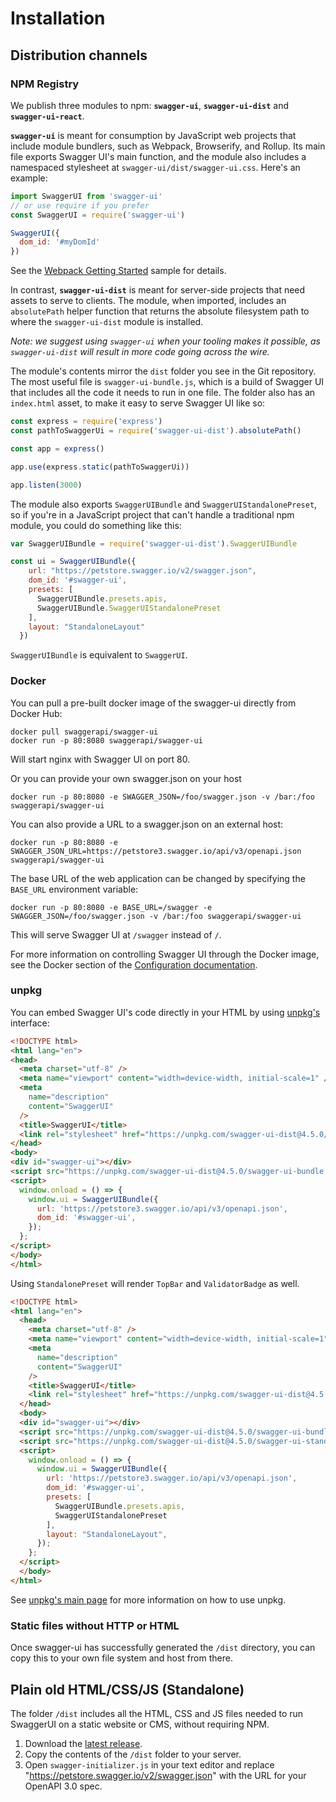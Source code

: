 # Installation

## Distribution channels

### NPM Registry

We publish three modules to npm: **`swagger-ui`**, **`swagger-ui-dist`** and **`swagger-ui-react`**.

**`swagger-ui`** is meant for consumption by JavaScript web projects that include module bundlers,
such as Webpack, Browserify, and Rollup. Its main file exports Swagger UI's main function,
and the module also includes a namespaced stylesheet at `swagger-ui/dist/swagger-ui.css`. Here's an example:

```javascript
import SwaggerUI from 'swagger-ui'
// or use require if you prefer
const SwaggerUI = require('swagger-ui')

SwaggerUI({
  dom_id: '#myDomId'
})
```

See the [Webpack Getting Started](../samples/webpack-getting-started) sample for details.

In contrast, **`swagger-ui-dist`** is meant for server-side projects that need assets to serve to clients. The module, when imported, includes an `absolutePath` helper function that returns the absolute filesystem path to where the `swagger-ui-dist` module is installed.

_Note: we suggest using `swagger-ui` when your tooling makes it possible, as `swagger-ui-dist`
will result in more code going across the wire._

The module's contents mirror the `dist` folder you see in the Git repository. The most useful file is `swagger-ui-bundle.js`, which is a build of Swagger UI that includes all the code it needs to run in one file. The folder also has an `index.html` asset, to make it easy to serve Swagger UI like so:

```javascript
const express = require('express')
const pathToSwaggerUi = require('swagger-ui-dist').absolutePath()

const app = express()

app.use(express.static(pathToSwaggerUi))

app.listen(3000)
```

The module also exports `SwaggerUIBundle` and `SwaggerUIStandalonePreset`, so
if you're in a JavaScript project that can't handle a traditional npm module,
you could do something like this:

```js
var SwaggerUIBundle = require('swagger-ui-dist').SwaggerUIBundle

const ui = SwaggerUIBundle({
    url: "https://petstore.swagger.io/v2/swagger.json",
    dom_id: '#swagger-ui',
    presets: [
      SwaggerUIBundle.presets.apis,
      SwaggerUIBundle.SwaggerUIStandalonePreset
    ],
    layout: "StandaloneLayout"
  })
```

`SwaggerUIBundle` is equivalent to `SwaggerUI`.

### Docker

You can pull a pre-built docker image of the swagger-ui directly from Docker Hub:

```
docker pull swaggerapi/swagger-ui
docker run -p 80:8080 swaggerapi/swagger-ui
```

Will start nginx with Swagger UI on port 80.

Or you can provide your own swagger.json on your host

```
docker run -p 80:8080 -e SWAGGER_JSON=/foo/swagger.json -v /bar:/foo swaggerapi/swagger-ui
```

You can also provide a URL to a swagger.json on an external host:

```
docker run -p 80:8080 -e SWAGGER_JSON_URL=https://petstore3.swagger.io/api/v3/openapi.json swaggerapi/swagger-ui
```

The base URL of the web application can be changed by specifying the `BASE_URL` environment variable:

```
docker run -p 80:8080 -e BASE_URL=/swagger -e SWAGGER_JSON=/foo/swagger.json -v /bar:/foo swaggerapi/swagger-ui
```

This will serve Swagger UI at `/swagger` instead of `/`.

For more information on controlling Swagger UI through the Docker image, see the Docker section of the [Configuration documentation](configuration.md#docker).

### unpkg 

You can embed Swagger UI's code directly in your HTML by using [unpkg's](https://unpkg.com/) interface:

```html
<!DOCTYPE html>
<html lang="en">
<head>
  <meta charset="utf-8" />
  <meta name="viewport" content="width=device-width, initial-scale=1" />
  <meta
    name="description"
    content="SwaggerUI"
  />
  <title>SwaggerUI</title>
  <link rel="stylesheet" href="https://unpkg.com/swagger-ui-dist@4.5.0/swagger-ui.css" />
</head>
<body>
<div id="swagger-ui"></div>
<script src="https://unpkg.com/swagger-ui-dist@4.5.0/swagger-ui-bundle.js" crossorigin></script>
<script>
  window.onload = () => {
    window.ui = SwaggerUIBundle({
      url: 'https://petstore3.swagger.io/api/v3/openapi.json',
      dom_id: '#swagger-ui',
    });
  };
</script>
</body>
</html>
```

Using `StandalonePreset` will render `TopBar` and `ValidatorBadge` as well.

```html
<!DOCTYPE html>
<html lang="en">
  <head>
    <meta charset="utf-8" />
    <meta name="viewport" content="width=device-width, initial-scale=1" />
    <meta
      name="description"
      content="SwaggerUI"
    />
    <title>SwaggerUI</title>
    <link rel="stylesheet" href="https://unpkg.com/swagger-ui-dist@4.5.0/swagger-ui.css" />
  </head>
  <body>
  <div id="swagger-ui"></div>
  <script src="https://unpkg.com/swagger-ui-dist@4.5.0/swagger-ui-bundle.js" crossorigin></script>
  <script src="https://unpkg.com/swagger-ui-dist@4.5.0/swagger-ui-standalone-preset.js" crossorigin></script>
  <script>
    window.onload = () => {
      window.ui = SwaggerUIBundle({
        url: 'https://petstore3.swagger.io/api/v3/openapi.json',
        dom_id: '#swagger-ui',
        presets: [
          SwaggerUIBundle.presets.apis,
          SwaggerUIStandalonePreset
        ],
        layout: "StandaloneLayout",
      });
    };
  </script>
  </body>
</html>
```

See [unpkg's main page](https://unpkg.com/) for more information on how to use unpkg.

### Static files without HTTP or HTML

Once swagger-ui has successfully generated the `/dist` directory, you can copy this to your own file system and host from there. 

## Plain old HTML/CSS/JS (Standalone)

The folder `/dist` includes all the HTML, CSS and JS files needed to run SwaggerUI on a static website or CMS, without requiring NPM.

1. Download the [latest release](https://github.com/swagger-api/swagger-ui/releases/latest).
1. Copy the contents of the `/dist` folder to your server.
1. Open `swagger-initializer.js` in your text editor and replace "https://petstore.swagger.io/v2/swagger.json" with the URL for your OpenAPI 3.0 spec.


